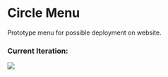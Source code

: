 # Circle Menu
Prototype menu for possible deployment on website.

### Current Iteration:
[![](https://i.gyazo.com/15838fcf82a60587bdd381033d8219aa.gif)](https://gyazo.com/15838fcf82a60587bdd381033d8219aa)
